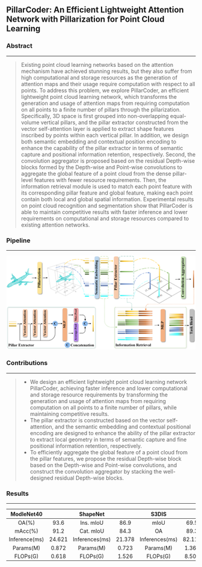 ## PillarCoder: An Efficient Lightweight Attention Network with Pillarization for Point Cloud Learning

### Abstract

----------------------------

> Existing point cloud learning networks based on the attention mechanism have achieved stunning results, but they also suffer from high computational and storage resources as the generation of attention maps and their usage require computation with respect to all points. To address this problem, we explore PillarCoder, an efficient lightweight point cloud learning network, which transforms the generation and usage of attention maps from requiring computation on all points to a finite number of pillars through the pillarization. Specifically, 3D space is first grouped into non-overlapping equal-volume vertical pillars, and the pillar extractor constructed from the vector self-attention layer is applied to extract shape features inscribed by points within each vertical pillar. In addition, we design both semantic embedding and contextual position encoding to enhance the capability of the pillar extractor in terms of semantic capture and positional information retention, respectively. Second, the convolution aggregator is proposed based on the residual Depth-wise blocks formed by the Depth-wise and Point-wise convolutions to aggregate the global feature of a point cloud from the dense pillar-level features with fewer resource requirements. Then, the information retrieval module is used to match each point feature with its corresponding pillar feature and global feature, making each point contain both local and global spatial information. Experimental results on point cloud recognition and segmentation show that PillarCoder is able to maintain competitive results with faster inference and lower requirements on computational and storage resources compared to existing attention networks.

### Pipeline 

---------------------------------------------

<img src="fig/Pipeline.png">


### Contributions

--------------------------------------------

> - We design an efficient lightweight point cloud learning network PillarCoder, achieving faster inference and lower computational and storage resource requirements by transforming the generation and usage of attention maps from requiring computation on all points to a finite number of pillars, while maintaining competitive results.
> - The pillar extractor is constructed based on the vector self-attention, and the semantic embedding and contextual positional encoding are designed to enhance the ability of the pillar extractor to extract local geometry in terms of semantic capture and fine positional information retention, respectively.
> - To efficiently aggregate the global feature of a point cloud from the pillar features, we propose the residual Depth-wise block based on the Depth-wise and Point-wise convolutions, and construct the convolution aggregator by stacking the well-designed residual Depth-wise blocks.

### Results

----------------------------

|     ModleNet40 |        |    ShapeNet    |        | S3DIS  |   |
|:---------------:|:------:|:--------------:|:------:|:------:|  :------: |
|      OA(%)      |  93.6  |   Ins. mIoU    |  86.9  | mIoU   | 69.5  |
|     mAcc(%)     |  91.2  |  Cat. mIoU     | 84.3   |  OA  | 89.3|
|  Inference(ms)  | 24.621 | Inferences(ms) | 21.378 |  Inferences(ms)  |82.116 |
|    Params(M)    | 0.872  |   Params(M)    | 0.723 |  Params(M)  | 1.366|
|    FLOPs(G)     | 0.618  |    FLOPs(G)    | 1.526 | FLOPs(G)  | 8.504|


